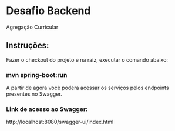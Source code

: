 # Desafio Backend
Agregação Curricular

## Instruções:
Fazer o checkout do projeto e na raiz, executar o comando abaixo:

### mvn spring-boot:run

A partir de agora você poderá acessar os serviços pelos endpoints presentes no Swagger.

### Link de acesso ao Swagger:
http://localhost:8080/swagger-ui/index.html
